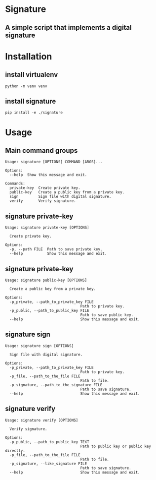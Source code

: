 # Signature
## A simple script that implements a digital signature

# Installation

## install virtualenv
```console
python -m venv venv
```
## install signature
```console
pip install -e ./signature  
```
# Usage
## Main command groups
```
Usage: signature [OPTIONS] COMMAND [ARGS]...

Options:
  --help  Show this message and exit.

Commands:
  private-key  Create private key.
  public-key   Create a public key from a private key.
  sign         Sign file with digital signature.
  verify       Verify signature.

```
## signature private-key
```
Usage: signature private-key [OPTIONS]

  Create private key.

Options:
  -p, --path FILE  Path to save private key.
  --help           Show this message and exit.
```
## signature private-key
```
Usage: signature public-key [OPTIONS]

  Create a public key from a private key.

Options:
  -p_private, --path_to_private_key FILE
                                  Path to private key.
  -p_public, --path_to_public_key FILE
                                  Path to save public key.
  --help                          Show this message and exit.

```
## signature sign
```
Usage: signature sign [OPTIONS]

  Sign file with digital signature.

Options:
  -p_private, --path_to_private_key FILE
                                  Path to private key.
  -p_file, --path_to_the_file FILE
                                  Path to file.
  -p_signature, --path_to_the_signature FILE
                                  Path to save signature.
  --help                          Show this message and exit.
```
## signature verify
```
Usage: signature verify [OPTIONS]

  Verify signature.

Options:
  -p_public, --path_to_public_key TEXT
                                  Path to public key or public key directly.
  -p_file, --path_to_the_file FILE
                                  Path to file.
  -p_signature, --like_signature FILE
                                  Path to save signature.
  --help                          Show this message and exit.
```

